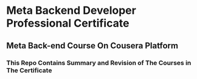 # Meta Backend Developer Professional Certificate
## Meta Back-end Course On Cousera Platform 

### This Repo Contains Summary and Revision of The Courses in The Certificate

